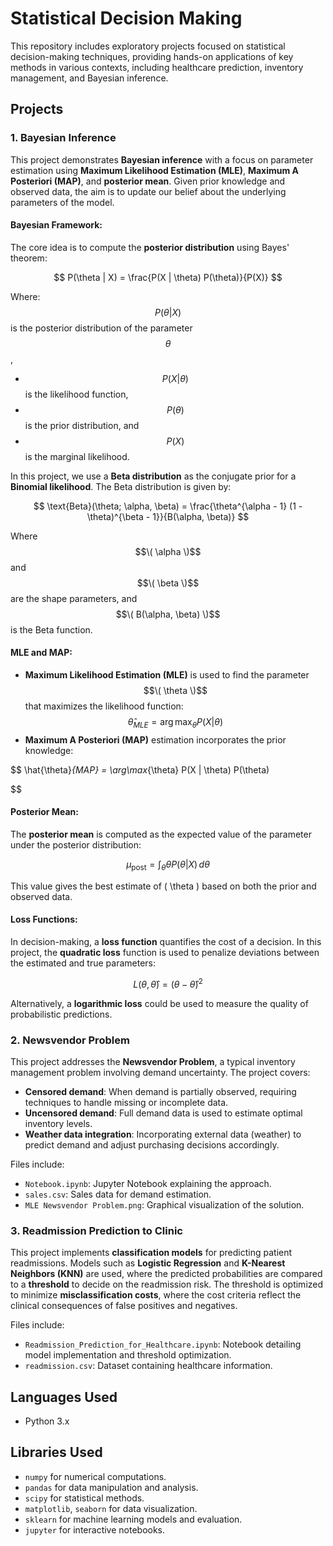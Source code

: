 # Statistical Decision Making

This repository includes exploratory projects focused on statistical decision-making techniques, providing hands-on applications of key methods in various contexts, including healthcare prediction, inventory management, and Bayesian inference.

## Projects

### 1. Bayesian Inference
This project demonstrates **Bayesian inference** with a focus on parameter estimation using **Maximum Likelihood Estimation (MLE)**, **Maximum A Posteriori (MAP)**, and **posterior mean**. Given prior knowledge and observed data, the aim is to update our belief about the underlying parameters of the model.

#### Bayesian Framework:
The core idea is to compute the **posterior distribution** using Bayes' theorem:

$$
P(\theta | X) = \frac{P(X | \theta) P(\theta)}{P(X)}
$$

Where:
 $$ P(\theta | X) $$ is the posterior distribution of the parameter $$\theta $$,
- $$ P(X | \theta) $$ is the likelihood function,
- $$ P(\theta) $$ is the prior distribution, and
- $$ P(X) $$ is the marginal likelihood.

In this project, we use a **Beta distribution** as the conjugate prior for a **Binomial likelihood**. The Beta distribution is given by:

$$ \text{Beta}(\theta; \alpha, \beta) = \frac{\theta^{\alpha - 1} (1 - \theta)^{\beta - 1}}{B(\alpha, \beta)} $$


Where $$\( \alpha \)$$ and $$\( \beta \)$$ are the shape parameters, and $$\( B(\alpha, \beta) \)$$ is the Beta function.

#### MLE and MAP:
- **Maximum Likelihood Estimation (MLE)** is used to find the parameter $$\( \theta \)$$ that maximizes the likelihood function:
$$
\hat{\theta}_{MLE} = \arg\max_{\theta} P(X | \theta)
$$
- **Maximum A Posteriori (MAP)** estimation incorporates the prior knowledge:

$$
\hat{\theta}_{MAP} = \arg\max_{\theta} P(X | \theta) P(\theta)

$$


#### Posterior Mean:
The **posterior mean** is computed as the expected value of the parameter under the posterior distribution:

$$
\mu_{\text{post}} = \int_{\theta} \theta P(\theta | X) \, d\theta
$$

This value gives the best estimate of \( \theta \) based on both the prior and observed data.

#### Loss Functions:
In decision-making, a **loss function** quantifies the cost of a decision. In this project, the **quadratic loss** function is used to penalize deviations between the estimated and true parameters:

$$
L(\theta, \hat{\theta}) = (\theta - \hat{\theta})^2
$$

Alternatively, a **logarithmic loss** could be used to measure the quality of probabilistic predictions.

### 2. Newsvendor Problem
This project addresses the **Newsvendor Problem**, a typical inventory management problem involving demand uncertainty. The project covers:
- **Censored demand**: When demand is partially observed, requiring techniques to handle missing or incomplete data.
- **Uncensored demand**: Full demand data is used to estimate optimal inventory levels.
- **Weather data integration**: Incorporating external data (weather) to predict demand and adjust purchasing decisions accordingly.

Files include:
- `Notebook.ipynb`: Jupyter Notebook explaining the approach.
- `sales.csv`: Sales data for demand estimation.
- `MLE Newsvendor Problem.png`: Graphical visualization of the solution.

### 3. Readmission Prediction to Clinic
This project implements **classification models** for predicting patient readmissions. Models such as **Logistic Regression** and **K-Nearest Neighbors (KNN)** are used, where the predicted probabilities are compared to a **threshold** to decide on the readmission risk. The threshold is optimized to minimize **misclassification costs**, where the cost criteria reflect the clinical consequences of false positives and negatives.

Files include:
- `Readmission_Prediction_for_Healthcare.ipynb`: Notebook detailing model implementation and threshold optimization.
- `readmission.csv`: Dataset containing healthcare information.

## Languages Used
- Python 3.x

## Libraries Used
- `numpy` for numerical computations.
- `pandas` for data manipulation and analysis.
- `scipy` for statistical methods.
- `matplotlib`, `seaborn` for data visualization.
- `sklearn` for machine learning models and evaluation.
- `jupyter` for interactive notebooks.
